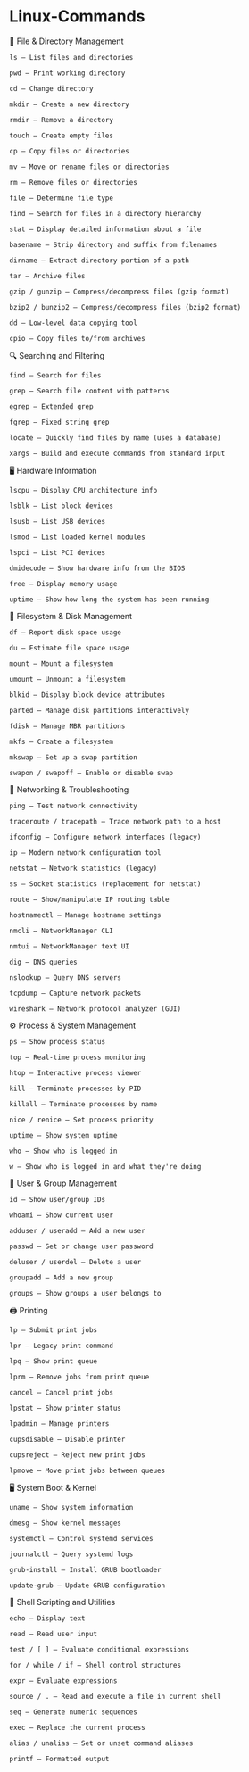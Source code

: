# Linux-Commands

📂 File & Directory Management

    ls — List files and directories

    pwd — Print working directory

    cd — Change directory

    mkdir — Create a new directory

    rmdir — Remove a directory

    touch — Create empty files

    cp — Copy files or directories

    mv — Move or rename files or directories

    rm — Remove files or directories

    file — Determine file type

    find — Search for files in a directory hierarchy

    stat — Display detailed information about a file

    basename — Strip directory and suffix from filenames

    dirname — Extract directory portion of a path

    tar — Archive files

    gzip / gunzip — Compress/decompress files (gzip format)

    bzip2 / bunzip2 — Compress/decompress files (bzip2 format)

    dd — Low-level data copying tool

    cpio — Copy files to/from archives

🔍 Searching and Filtering

    find — Search for files

    grep — Search file content with patterns

    egrep — Extended grep

    fgrep — Fixed string grep

    locate — Quickly find files by name (uses a database)

    xargs — Build and execute commands from standard input

🖥️ Hardware Information

    lscpu — Display CPU architecture info

    lsblk — List block devices

    lsusb — List USB devices

    lsmod — List loaded kernel modules

    lspci — List PCI devices

    dmidecode — Show hardware info from the BIOS

    free — Display memory usage

    uptime — Show how long the system has been running

📑 Filesystem & Disk Management

    df — Report disk space usage

    du — Estimate file space usage

    mount — Mount a filesystem

    umount — Unmount a filesystem

    blkid — Display block device attributes

    parted — Manage disk partitions interactively

    fdisk — Manage MBR partitions

    mkfs — Create a filesystem

    mkswap — Set up a swap partition

    swapon / swapoff — Enable or disable swap

📡 Networking & Troubleshooting

    ping — Test network connectivity

    traceroute / tracepath — Trace network path to a host

    ifconfig — Configure network interfaces (legacy)

    ip — Modern network configuration tool

    netstat — Network statistics (legacy)

    ss — Socket statistics (replacement for netstat)

    route — Show/manipulate IP routing table

    hostnamectl — Manage hostname settings

    nmcli — NetworkManager CLI

    nmtui — NetworkManager text UI

    dig — DNS queries

    nslookup — Query DNS servers

    tcpdump — Capture network packets

    wireshark — Network protocol analyzer (GUI)

⚙️ Process & System Management

    ps — Show process status

    top — Real-time process monitoring

    htop — Interactive process viewer

    kill — Terminate processes by PID

    killall — Terminate processes by name

    nice / renice — Set process priority

    uptime — Show system uptime

    who — Show who is logged in

    w — Show who is logged in and what they're doing

📑 User & Group Management

    id — Show user/group IDs

    whoami — Show current user

    adduser / useradd — Add a new user

    passwd — Set or change user password

    deluser / userdel — Delete a user

    groupadd — Add a new group

    groups — Show groups a user belongs to

🖨️ Printing

    lp — Submit print jobs

    lpr — Legacy print command

    lpq — Show print queue

    lprm — Remove jobs from print queue

    cancel — Cancel print jobs

    lpstat — Show printer status

    lpadmin — Manage printers

    cupsdisable — Disable printer

    cupsreject — Reject new print jobs

    lpmove — Move print jobs between queues

🖥️ System Boot & Kernel

    uname — Show system information

    dmesg — Show kernel messages

    systemctl — Control systemd services

    journalctl — Query systemd logs

    grub-install — Install GRUB bootloader

    update-grub — Update GRUB configuration

📜 Shell Scripting and Utilities

    echo — Display text

    read — Read user input

    test / [ ] — Evaluate conditional expressions

    for / while / if — Shell control structures

    expr — Evaluate expressions

    source / . — Read and execute a file in current shell

    seq — Generate numeric sequences

    exec — Replace the current process

    alias / unalias — Set or unset command aliases

    printf — Formatted output
